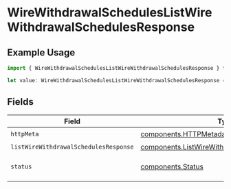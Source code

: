 # WireWithdrawalSchedulesListWireWithdrawalSchedulesResponse

## Example Usage

```typescript
import { WireWithdrawalSchedulesListWireWithdrawalSchedulesResponse } from "@apexfintechsolutions/ascend-sdk/models/operations";

let value: WireWithdrawalSchedulesListWireWithdrawalSchedulesResponse = {};
```

## Fields

| Field                                                                                                            | Type                                                                                                             | Required                                                                                                         | Description                                                                                                      |
| ---------------------------------------------------------------------------------------------------------------- | ---------------------------------------------------------------------------------------------------------------- | ---------------------------------------------------------------------------------------------------------------- | ---------------------------------------------------------------------------------------------------------------- |
| `httpMeta`                                                                                                       | [components.HTTPMetadata](../../models/components/httpmetadata.md)                                               | :heavy_check_mark:                                                                                               | N/A                                                                                                              |
| `listWireWithdrawalSchedulesResponse`                                                                            | [components.ListWireWithdrawalSchedulesResponse](../../models/components/listwirewithdrawalschedulesresponse.md) | :heavy_minus_sign:                                                                                               | OK                                                                                                               |
| `status`                                                                                                         | [components.Status](../../models/components/status.md)                                                           | :heavy_minus_sign:                                                                                               | INVALID_ARGUMENT: The request has an invalid argument.                                                           |